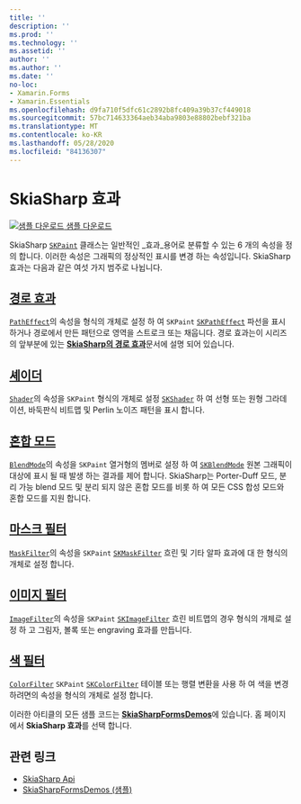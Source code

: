 ```yaml
---
title: ''
description: ''
ms.prod: ''
ms.technology: ''
ms.assetid: ''
author: ''
ms.author: ''
ms.date: ''
no-loc:
- Xamarin.Forms
- Xamarin.Essentials
ms.openlocfilehash: d9fa710f5dfc61c2892b8fc409a39b37cf449018
ms.sourcegitcommit: 57bc714633364aeb34aba9803e88802bebf321ba
ms.translationtype: MT
ms.contentlocale: ko-KR
ms.lasthandoff: 05/28/2020
ms.locfileid: "84136307"
---
```

# <a name="skiasharp-effects"></a>SkiaSharp 효과

[![샘플 다운로드](~/media/shared/download.png) 샘플 다운로드](https://docs.microsoft.com/samples/xamarin/xamarin-forms-samples/skiasharpforms-demos)

SkiaSharp [`SKPaint`](xref:SkiaSharp.SKPaint) 클래스는 일반적인 _효과_용어로 분류할 수 있는 6 개의 속성을 정의 합니다. 이러한 속성은 그래픽의 정상적인 표시를 변경 하는 속성입니다. SkiaSharp 효과는 다음과 같은 여섯 가지 범주로 나뉩니다.

## <a name="path-effects"></a>[경로 효과](../curves/effects.md)

[`PathEffect`](xref:SkiaSharp.SKPaint.PathEffect)의 속성을 형식의 개체로 설정 하 여 `SKPaint` [`SKPathEffect`](xref:SkiaSharp.SKPathEffect) 파선을 표시 하거나 경로에서 만든 패턴으로 영역을 스트로크 또는 채웁니다. 경로 효과는이 시리즈의 앞부분에 있는 [**SkiaSharp의 경로 효과**](../curves/effects.md)문서에 설명 되어 있습니다.

## <a name="shaders"></a>[셰이더](shaders/index.md)

[`Shader`](xref:SkiaSharp.SKPaint.Shader)의 속성을 `SKPaint` 형식의 개체로 설정 [`SKShader`](xref:SkiaSharp.SKShader) 하 여 선형 또는 원형 그라데이션, 바둑판식 비트맵 및 Perlin 노이즈 패턴을 표시 합니다.

## <a name="blend-modes"></a>[혼합 모드](blend-modes/index.md)

[`BlendMode`](xref:SkiaSharp.SKPaint.BlendMode)의 속성을 `SKPaint` 열거형의 멤버로 설정 하 여 [`SKBlendMode`](xref:SkiaSharp.SKBlendMode) 원본 그래픽이 대상에 표시 될 때 발생 하는 결과를 제어 합니다. SkiaSharp는 Porter-Duff 모드, 분리 가능 blend 모드 및 분리 되지 않은 혼합 모드를 비롯 하 여 모든 CSS 합성 모드와 혼합 모드를 지원 합니다.

## <a name="mask-filters"></a>[마스크 필터](mask-filters.md)

[`MaskFilter`](xref:SkiaSharp.SKPaint.MaskFilter)의 속성을 `SKPaint` [`SKMaskFilter`](xref:SkiaSharp.SKMaskFilter) 흐린 및 기타 알파 효과에 대 한 형식의 개체로 설정 합니다.

## <a name="image-filters"></a>[이미지 필터](image-filters.md)

[`ImageFilter`](xref:SkiaSharp.SKPaint.ImageFilter)의 속성을 `SKPaint` [`SKImageFilter`](xref:SkiaSharp.SKImageFilter) 흐린 비트맵의 경우 형식의 개체로 설정 하 고 그림자, 볼록 또는 engraving 효과를 만듭니다.

## <a name="color-filters"></a>[색 필터](color-filters.md)

[`ColorFilter`](xref:SkiaSharp.SKPaint.ColorFilter) `SKPaint` [`SKColorFilter`](xref:SkiaSharp.SKColorFilter) 테이블 또는 행렬 변환을 사용 하 여 색을 변경 하려면의 속성을 형식의 개체로 설정 합니다.

이러한 아티클의 모든 샘플 코드는 [**SkiaSharpFormsDemos**](https://docs.microsoft.com/samples/xamarin/xamarin-forms-samples/skiasharpforms-demos)에 있습니다. 홈 페이지에서 **SkiaSharp 효과**를 선택 합니다.

## <a name="related-links"></a>관련 링크

- [SkiaSharp Api](https://docs.microsoft.com/dotnet/api/skiasharp)
- [SkiaSharpFormsDemos (샘플)](https://docs.microsoft.com/samples/xamarin/xamarin-forms-samples/skiasharpforms-demos)

